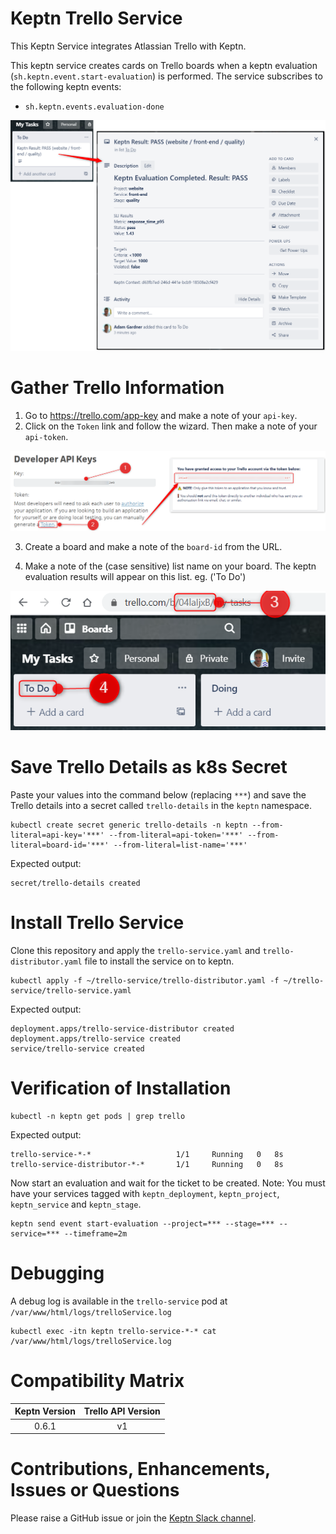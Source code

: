 # Keptn Trello Service
This Keptn Service integrates Atlassian Trello with Keptn.

This keptn service creates cards on Trello boards when a keptn evaluation (`sh.keptn.event.start-evaluation`) is performed. The service subscribes to the following keptn events:

* `sh.keptn.events.evaluation-done`

![trello overview](assets/trello-service-1.png)

# Gather Trello Information

1. Go to https://trello.com/app-key and make a note of your `api-key`.
2. Click on the `Token` link and follow the wizard. Then make a note of your `api-token`.

![trello keys](assets/trello-service-2.png)

3. Create a board and make a note of the `board-id` from the URL.

4. Make a note of the (case sensitive) list name on your board. The keptn evaluation results will appear on this list.
eg. ('To Do')

![trello board details](assets/trello-service-3.png)

# Save Trello Details as k8s Secret
Paste your values into the command below (replacing `***`) and save the Trello details into a secret called `trello-details` in the `keptn` namespace.

```
kubectl create secret generic trello-details -n keptn --from-literal=api-key='***' --from-literal=api-token='***' --from-literal=board-id='***' --from-literal=list-name='***'
```

Expected output:

```
secret/trello-details created
```

# Install Trello Service
Clone this repository and apply the `trello-service.yaml` and `trello-distributor.yaml` file to install the service on to keptn.

```
kubectl apply -f ~/trello-service/trello-distributor.yaml -f ~/trello-service/trello-service.yaml
```

Expected output:

```
deployment.apps/trello-service-distributor created
deployment.apps/trello-service created
service/trello-service created
```

# Verification of Installation
```
kubectl -n keptn get pods | grep trello
```

Expected output:

```
trello-service-*-*                   1/1     Running   0   8s
trello-service-distributor-*-*       1/1     Running   0   8s
```

Now start an evaluation and wait for the ticket to be created.
Note: You must have your services tagged with `keptn_deployment`, `keptn_project`, `keptn_service` and `keptn_stage`.

```
keptn send event start-evaluation --project=*** --stage=*** --service=*** --timeframe=2m
```

# Debugging
A debug log is available in the `trello-service` pod at `/var/www/html/logs/trelloService.log`

```
kubectl exec -itn keptn trello-service-*-* cat /var/www/html/logs/trelloService.log
```

# Compatibility Matrix

| Keptn Version    | Trello API Version |
|:----------------:|:----------------------:|
|     0.6.1        |            v1          |

# Contributions, Enhancements, Issues or Questions
Please raise a GitHub issue or join the [Keptn Slack channel](https://join.slack.com/t/keptn/shared_invite/enQtNTUxMTQ1MzgzMzUxLWMzNmM1NDc4MmE0MmQ0MDgwYzMzMDc4NjM5ODk0ZmFjNTE2YzlkMGE4NGU5MWUxODY1NTBjNjNmNmI1NWQ1NGY).
